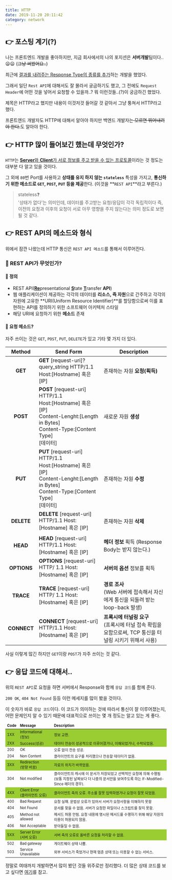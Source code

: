 ```yaml
---
title: HTTP
date: 2019-11-20 20:11:42
category: network
---
```


## :point_right: 포스팅 계기(?)

나는 프론트엔드 개발을 좋아하지만, 지금 회사에서의 나의 포지션은 **서버개발**팀이다..:frowning::frowning: (~~그냥 써봤어요..~~)

최근에 <u>결과를 내려주는 Response Type의 종류를 추가</u>하는 개발을 했었다.

그래서 일단 `Rest API`에 대해서도 잘 몰라서 궁금하기도 했고, 그 전에도 `Request Header`에 어떤 것을 넣어서 요청할 수 있을까..? 뭐 이런것들..(?)이 궁금하긴 했었다.

제목은 HTTP라고 했지만 내용이 이것저것 들어갈 것 같아서 그냥 퉁쳐서 HTTP라고 했다.

프론트엔드 개발자도 HTTP에 대해서 알아야 하지만 백엔드 개발자~~는 모르면 뛰어내려야 한다.~~도 알아야 한다.

## :point_right: HTTP 많이 들어보긴 했는데 무엇인가?

`HTTP`는 <u>**Server**와 **Client**가 서로 정보를 주고 받을 수 있는 프로토콜</u>이라는 것 정도는 대부분 다 알고 있을 것이다.

그 외에 `80`번 Port를 사용하고 **상태를 유지 하지 않는 `stateless`** 특성을 가지고, **통신하기 위한 메소드로 `GET`, `POST`, `PUT` 등을 제공**한다. (이것을 **`REST API`**라고 부른다.)

> stateless:question:<br/>
> '상태가 없다'는 의미인데, 데이터를 주고받는 요청/응답이 각각 독립적이다 즉, 이전의 요청과 이후의 요청이 서로 아무 영향을 주지 않는다는 의미 정도로 보면 될 것 같다.

## :point_right: REST API의 메소드와 형식

위에서 잠깐 나왔는데 HTTP 통신은 `REST API 메소드`를 통해서 이루어진다.

### :strawberry: REST API가 무엇인가?

#### :banana: 정의

- REST API(<u>**Re**</u>presentational <u>**S**</u>tate <u>**T**</u>ransfer **API**)
- 웹 애플리케이션이 제공하는 각각의 데이터를 **리소스, 즉 자원**으로 간주하고 각각의 자원에 고유한 **URI(Uniform Resource Identifier)**를 할당함으로써 이를 표현하는 API를 정의하기 위한 소프트웨어 아키텍처 스타일
- 해당 URI에 요청하기 위한 **메소드** 존재

#### :banana: 요청 메소드?

자주 쓰이는 것은 `GET`, `POST`, `PUT`, `DELETE`가 있고 기타 몇 가지 더 있다.

|   Method    | Send Form                                                                                                                                       | Description                                                                                                |
| :---------: | ----------------------------------------------------------------------------------------------------------------------------------------------- | ---------------------------------------------------------------------------------------------------------- |
|   **GET**   | **GET** [request-uri]?query_string HTTP/1.1 Host:[Hostname] 혹은 [IP]                                                                           | 존재하는 자원 **요청(획득)**                                                                               |
|  **POST**   | **POST** [request-uri] HTTP/1.1<br/>Host:[Hostname] 혹은 [IP]<br/>Content-Lenght:[Length in Bytes]<br/>Content-Type:[Content Type]<br/>[데이터] | 새로운 자원 **생성**                                                                                       |
|   **PUT**   | **PUT** [request-uri] HTTP/1.1<br/>Host:[Hostname] 혹은 [IP]<br/>Content-Lenght:[Length in Bytes]<br/>Content-Type:[Content Type]<br/>[데이터]  | 존재하는 자원 **수정**                                                                                     |
| **DELETE**  | **DELETE** [request-uri] HTTP/1.1 Host:[Hostname] 혹은 [IP]                                                                                     | 존재하는 자원 **삭제**                                                                                     |
|             |                                                                                                                                                 |                                                                                                            |
|  **HEAD**   | **HEAD** [request-uri] HTTP/1.1 Host:[Hostname] 혹은 [IP]                                                                                       | **헤더 정보** 획득 (Response Body는 받지 않는다.)                                                          |
| **OPTIONS** | **OPTIONS** [request-uri] HTTP/ 1.1 Host: [Hostname] 혹은 [IP]                                                                                  | **서버의 옵션** 정보를 획득                                                                                |
|  **TRACE**  | **TRACE** [request-uri] HTTP/ 1.1 Host: [Hostname] 혹은 [IP]                                                                                    | **경로 조사** <br/>(Web 서버에 접속해서 자신에게 통신을 되돌려 받는 loop-back 발생)                        |
| **CONNECT** | **CONNECT** [request-uri] HTTP/1.1 Host:[Hostname] 혹은 [IP]                                                                                    | **프록시에 터널링 요구** <br/>(프록시에 터널 접속 확립을 요함으로써, TCP 통신을 터널링 시키기 위해서 사용) |

사실 이렇게 많긴 하지만 `GET`이랑 `POST`가 자주 쓰이는 것 같다.

## :point_right: 응답 코드에 대해서..

위의 `REST API`로 요청을 하면 서버에서 Response와 함께 `응답 코드`를 함께 준다.

`200 OK`, `404 Not Found` 등등 이런 메세지를 많이 봤을 것이다.

이 숫자가 바로 `응답 코드`이다. 이 코드가 의미하는 것에 따라서 통신이 잘 이루어졌는지, 어떤 문제인지 알 수 있기 때문에 대표적으로 쓰이는 몇 개 정도는 알고 있는 게 좋다.

<table style="font-size: 0.8em;">
    <thead style="font-weight: bold;">
        <td>Code</td>
        <td>Message</td>
        <td>Description</td>
    </thead>
    <tbody>
        <tr style="background: yellowgreen">
            <td>1XX</td>
            <td>Informational<br/>(정보)</td>
            <td>정보 교환.</td>
        </tr>
        <tr style="background: yellowgreen">
            <td>2XX</td>
            <td>Success(성공)</td>
            <td>데이터 전송이 성공적으로 이루어졌거나, 이해되었거나, 수락되었음.</td>
        </tr>
        <tr>
            <td>200</td>
            <td>OK</td>
            <td>오류 없이 전송 성공.</td>
        </tr>
        <tr>
            <td>204</td>
            <td>Non Content</td>
            <td>클라이언트의 요구를 처리했으나 전송할 데이터가 없음.</td>
        </tr>
        <tr style="background: yellowgreen">
            <td>3XX</td>
            <td>Redirection<br/>(방향 바꿈)</td>
            <td>자료의 위치가 바뀌었음.</td>
        </tr>
        <tr>
            <td>304</td>
            <td>Not modified</td>
            <td>클라이언트의 캐시에 이 문서가 저장되었고 선택적인 요청에 의해 수행됨<br/>(보통 지정된 날짜보다 더 나중의 문서만을 보여주도록 하는 If-Modified-Since 헤더의 경우).</td>
        </tr>
        <tr style="background: yellowgreen">
            <td>4XX</td>
            <td>Client Error<br/>(클라이언트 오류)</td>
            <td>클라이언트 측의 오류. 주소를 잘못 입력하였거나 요청이 잘못 되었음.</td>
        </tr>
        <tr>
            <td>400</td>
            <td>Bad Request</td>
            <td>요청 실패. 문법상 오류가 있어서 서버가 요청사항을 이해하지 못함</td>
        </tr>
        <tr>
            <td>404</td>
            <td>Not Found</td>
            <td>문서를 찾을 수 없음. 서버가 요청한 파일이나 스크립트를 찾지 못함.</td>
        </tr>
        <tr>
            <td>405</td>
            <td>Method not allowed</td>
            <td>메서드 허용 안됨. 요청 내용에 명시된 메서드를 수행하기 위해 해당 자원의 이용이 허용되지 않음.</td>
        </tr>
        <tr>
            <td>406</td>
            <td>Not Acceptable</td>
            <td>받아들일 수 없음.</td>
        </tr>
        <tr style="background: yellowgreen">
            <td>5XX</td>
            <td>Server Error<br/>(서버 오류)</td>
            <td>서버 측의 오류로 올바른 요청을 처리할 수 없음.</td>
        </tr>
        <tr>
            <td>502</td>
            <td>Bad gateway</td>
            <td>게이트웨이 상태 나쁨.</td>
        </tr>
        <tr>
            <td>503</td>
            <td>Service Unavailable</td>
            <td>외부 서비스가 죽었거나 현재 멈춘 상태 또는 이용할 수 없는 서비스.</td>
        </tr>
    </tbody>
</table>

정말로 여태까지 개발하면서 많이 봤던 것들 위주로만 정리했다. 더 많은 상태 코드를 보고 싶다면 [여기](https://ko.wikipedia.org/wiki/HTTP#%EC%9D%91%EB%8B%B5_%EC%BD%94%EB%93%9C)를 참고.
